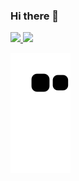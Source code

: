 ### Hi there 👋

<!--
**korsbit/korsbit** is a ✨ _special_ ✨ repository because its `README.md` (this file) appears on your GitHub profile.

Here are some ideas to get you started:

- 🔭 I’m currently working on ...
- 🌱 I’m currently learning ...
- 👯 I’m looking to collaborate on ...
- 🤔 I’m looking for help with ...
- 💬 Ask me about ...
- 📫 How to reach me: ...
- 😄 Pronouns: ...
- ⚡ Fun fact: ...
-->

<div>
<a href="https://github.com/korsbit">
<img height="180em" src="https://github-readme-stats.vercel.app/api/top-langs/?username=korsbit&layout=compact&langs_count=7&theme=dracula"/>
<img height="180em" src="https://github-readme-stats.vercel.app/api?username=korsbit&show_icons=true&theme=dracula&include_all_commits=true&count_private=true"/>
</div>

![Snake animation](https://github.com/korsbit/korsbit/blob/output/github-contribution-grid-snake.svg)
